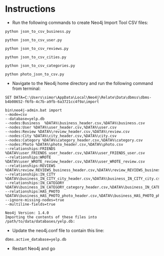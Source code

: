 # Instructions 



* Run the following commands to create Neo4j Import Tool CSV files:

```
python json_to_csv_business.py
```
```
python json_to_csv_user.py
```
```
python json_to_csv_reviews.py
```
```
python json_to_csv_cities.py
```
```
python json_to_csv_categories.py
```
```
python photo_json_to_csv.py
```

* Navigate to the Neo4j home directory and run the following command from terminal:

```
SET DATA=C:\Users\simor\AppData\Local\Neo4j\Relate\Data\dbmss\dbms-b4b08652-f6fb-4c7b-a9fb-6a3721cc4f9a\import

bin\neo4j-admin.bat import 
--mode=csv 
--database=yelp.db 
--nodes:Business  %DATA%\business_header.csv,%DATA%\business.csv 
--nodes:User %DATA%\user_header.csv,%DATA%\user.csv 
--nodes:Review %DATA%\review_header.csv,%DATA%\review.csv 
--nodes:City %DATA%\city_header.csv,%DATA%\city.csv 
--nodes:Category %DATA%\category_header.csv,%DATA%\category.csv 
--nodes:Photo %DATA%\photo_header.csv,%DATA%\photo.csv
--relationships:FRIENDS %DATA%\user_FRIENDS_user_header.csv,%DATA%\user_FRIENDS_user.csv 
--relationships:WROTE %DATA%\user_WROTE_review_header.csv,%DATA%\user_WROTE_review.csv 
--relationships:REVIEWS %DATA%\review_REVIEWS_business_header.csv,%DATA%\review_REVIEWS_business.csv 
--relationships:IN_CITY %DATA%\business_IN_CITY_city_header.csv,%DATA%\business_IN_CITY_city.csv 
--relationships:IN_CATEGORY %DATA%\business_IN_CATEGORY_category_header.csv,%DATA%\business_IN_CATEGORY_category.csv
--relationships:HAS_PHOTO %DATA%\business_HAS_PHOTO_photo_header.csv,%DATA%\business_HAS_PHOTO_photo.csv
--ignore-missing-nodes=true 
--multiline-fields=true

Neo4j Version: 1.4.0
Importing the contents of these files into /path/to/data/databases/yelp.db:
```

* Update the neo4j.conf file to contain this line:

```
dbms.active_database=yelp.db
```

* Restart Neo4j and go
